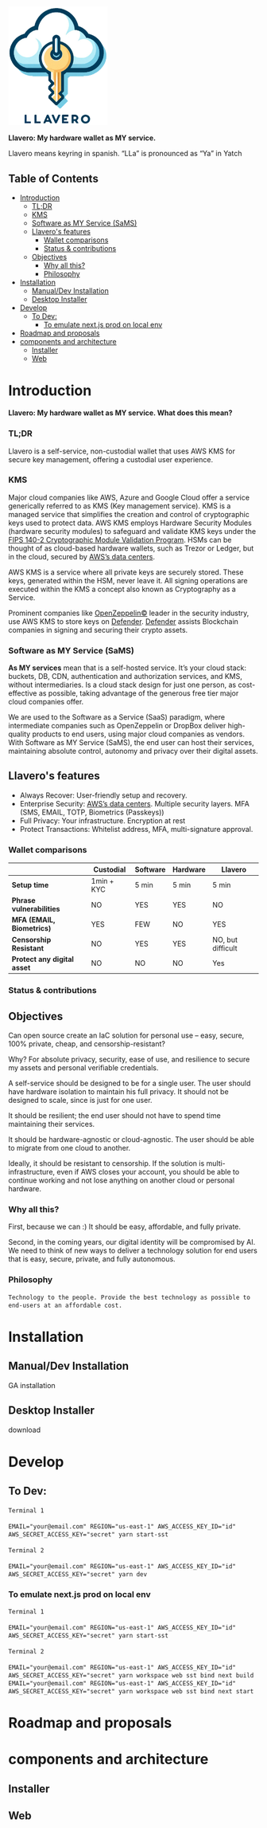 <img src="apps/desktop/assets/llavero-logo.png" width="200" >

**Llavero: My hardware wallet as MY service.**

Llavero means keyring in spanish. “LLa” is pronounced as “Ya” in Yatch

## Table of Contents

- [Introduction](#introduction)
  - [TL;DR](#tldr)
  - [KMS](#kms)
  - [Software as MY Service (SaMS)](#software-as-my-service-sams)
  - [Llavero's features](#llaveros-features)
    - [Wallet comparisons](#wallet-comparisons)
    - [Status \& contributions](#status--contributions)
  - [Objectives](#objectives)
    - [Why all this?](#why-all-this)
    - [Philosophy](#philosophy)
- [Installation](#installation)
  - [Manual/Dev Installation](#manualdev-installation)
  - [Desktop Installer](#desktop-installer)
- [Develop](#develop)
  - [To Dev:](#to-dev)
    - [To emulate next.js prod on local env](#to-emulate-nextjs-prod-on-local-env)
- [Roadmap and proposals](#roadmap-and-proposals)
- [components and architecture](#components-and-architecture)
  - [Installer](#installer)
  - [Web](#web)

# Introduction

**Llavero: My hardware wallet as MY service. What does this mean?**

### TL;DR

Llavero is a self-service, non-custodial wallet that uses AWS KMS for secure key management, offering a custodial user experience.

### KMS

Major cloud companies like AWS, Azure and Google Cloud offer a service generically referred to as KMS (Key management service).
KMS is a managed service that simplifies the creation and control of cryptographic keys used to protect data. AWS KMS employs Hardware Security Modules (hardware security modules) to safeguard and validate KMS keys under the [FIPS 140-2 Cryptographic Module Validation Program](https://docs.aws.amazon.com/kms/latest/developerguide/overview.html).
HSMs can be thought of as cloud-based hardware wallets, such as Trezor or Ledger, but in the cloud, secured by [AWS’s data centers](https://aws.amazon.com/compliance/data-center/controls/).

AWS KMS is a service where all private keys are securely stored. These keys, generated within the HSM, never leave it. All signing operations are executed within the KMS a concept also known as Cryptography as a Service.

Prominent companies like [OpenZeppelin©](https://www.openzeppelin.com/) leader in the security industry, use AWS KMS to store keys on [Defender](https://docs.openzeppelin.com/defender). [Defender](https://docs.openzeppelin.com/defender/v2/manage/relayers#security-considerations) assists Blockchain companies in signing and securing their crypto assets.

### Software as MY Service (SaMS)

**As MY services** mean that is a self-hosted service. It’s your cloud stack: buckets, DB, CDN, authentication and authorization services, and KMS, without intermediaries. Is a cloud stack design for just one person, as cost-effective as possible, taking advantage of the generous free tier major cloud companies offer.

We are used to the Software as a Service (SaaS) paradigm, where intermediate companies such as OpenZeppelin or DropBox deliver high-quality products to end users, using major cloud companies as vendors. With Software as MY Service (SaMS), the end user can host their services, maintaining absolute control, autonomy and privacy over their digital assets.

## Llavero's features

- Always Recover: User-friendly setup and recovery.
- Enterprise Security: [AWS’s data centers](https://aws.amazon.com/compliance/data-center/controls/). Multiple security layers. MFA (SMS, EMAIL, TOTP, Biometrics (Passkeys))
- Full Privacy: Your infrastructure. Encryption at rest
- Protect Transactions: Whitelist address, MFA, multi-signature approval.

### Wallet comparisons

|                               | Custodial  | Software | Hardware | Llavero           |
| ----------------------------- | ---------- | -------- | -------- | ----------------- |
| **Setup time**                | 1min + KYC | 5 min    | 5 min    | 5 min             |
| **Phrase vulnerabilities**    | NO         | YES      | YES      | NO                |
| **MFA (EMAIL, Biometrics)**   | YES        | FEW      | NO       | YES               |
| **Censorship Resistant**      | NO         | YES      | YES      | NO, but difficult |
| **Protect any digital asset** | NO         | NO       | NO       | Yes               |

### Status & contributions

## Objectives

Can open source create an IaC solution for personal use – easy, secure, 100% private, cheap, and censorship-resistant?

Why? For absolute privacy, security, ease of use, and resilience to secure my assets and personal verifiable credentials.

A self-service should be designed to be for a single user. The user should have hardware isolation to maintain his full privacy. It should not be designed to scale, since is just for one user.

It should be resilient; the end user should not have to spend time maintaining their services.

It should be hardware-agnostic or cloud-agnostic. The user should be able to migrate from one cloud to another.

Ideally, it should be resistant to censorship. If the solution is multi-infrastructure, even if AWS closes your account, you should be able to continue working and not lose anything on another cloud or personal hardware.

### Why all this?

First, because we can :) It should be easy, affordable, and fully private.

Second, in the coming years, our digital identity will be compromised by AI. We need to think of new ways to deliver a technology solution for end users that is easy, secure, private, and fully autonomous.

### Philosophy

    Technology to the people. Provide the best technology as possible to end-users at an affordable cost.

# Installation

## Manual/Dev Installation

GA installation

## Desktop Installer

download

# Develop

## To Dev:

```
Terminal 1

EMAIL="your@email.com" REGION="us-east-1" AWS_ACCESS_KEY_ID="id" AWS_SECRET_ACCESS_KEY="secret" yarn start-sst

Terminal 2

EMAIL="your@email.com" REGION="us-east-1" AWS_ACCESS_KEY_ID="id" AWS_SECRET_ACCESS_KEY="secret" yarn dev
```

### To emulate next.js prod on local env

```
Terminal 1

EMAIL="your@email.com" REGION="us-east-1" AWS_ACCESS_KEY_ID="id" AWS_SECRET_ACCESS_KEY="secret" yarn start-sst

Terminal 2

EMAIL="your@email.com" REGION="us-east-1" AWS_ACCESS_KEY_ID="id" AWS_SECRET_ACCESS_KEY="secret" yarn workspace web sst bind next build
EMAIL="your@email.com" REGION="us-east-1" AWS_ACCESS_KEY_ID="id" AWS_SECRET_ACCESS_KEY="secret" yarn workspace web sst bind next start
```

# Roadmap and proposals

# components and architecture

## Installer

## Web
